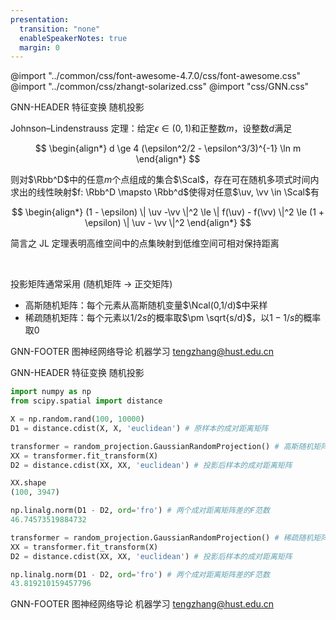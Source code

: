 ```yaml
---
presentation:
  transition: "none"
  enableSpeakerNotes: true
  margin: 0
---
```


@import "../common/css/font-awesome-4.7.0/css/font-awesome.css"
@import "../common/css/zhangt-solarized.css"
@import "css/GNN.css"

<!-- slide data-notes="" -->

GNN-HEADER 特征变换 随机投影

Johnson–Lindenstrauss 定理：给定$\epsilon \in (0,1)$和正整数$m$，设整数$d$满足

$$
\begin{align*}
    d \ge 4 (\epsilon^2/2 - \epsilon^3/3)^{-1} \ln m
\end{align*}
$$

则对$\Rbb^D$中的任意$m$个点组成的集合$\Scal$，存在可在随机多项式时间内求出的线性映射$f: \Rbb^D \mapsto \Rbb^d$使得对任意$\uv, \vv \in \Scal$有

$$
\begin{align*}
    (1 - \epsilon) \| \uv -\vv \|^2 \le \| f(\uv) - f(\vv) \|^2 \le (1 + \epsilon) \| \uv - \vv \|^2
\end{align*}
$$

简言之 JL 定理表明高维空间中的点集映射到低维空间可相对保持距离

<br>

投影矩阵通常采用 (随机矩阵 → 正交矩阵)

- 高斯随机矩阵：每个元素从高斯随机变量$\Ncal(0,1/d)$中采样
- 稀疏随机矩阵：每个元素以$1/2s$的概率取$\pm \sqrt{s/d}$，以$1-1/s$的概率取$0$

GNN-FOOTER 图神经网络导论 机器学习 tengzhang@hust.edu.cn

<!-- slide vertical=true data-notes="" -->

GNN-HEADER 特征变换 随机投影

```python {.line-numbers}
import numpy as np
from scipy.spatial import distance

X = np.random.rand(100, 10000)
D1 = distance.cdist(X, X, 'euclidean') # 原样本的成对距离矩阵

transformer = random_projection.GaussianRandomProjection() # 高斯随机矩阵
XX = transformer.fit_transform(X)
D2 = distance.cdist(XX, XX, 'euclidean') # 投影后样本的成对距离矩阵

XX.shape
(100, 3947)

np.linalg.norm(D1 - D2, ord='fro') # 两个成对距离矩阵差的F范数
46.74573519884732

transformer = random_projection.GaussianRandomProjection() # 稀疏随机矩阵
XX = transformer.fit_transform(X)
D2 = distance.cdist(XX, XX, 'euclidean') # 投影后样本的成对距离矩阵

np.linalg.norm(D1 - D2, ord='fro') # 两个成对距离矩阵差的F范数
43.819210159457796
```

GNN-FOOTER 图神经网络导论 机器学习 tengzhang@hust.edu.cn
